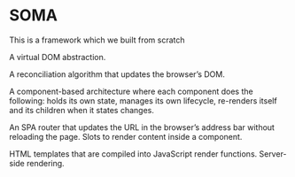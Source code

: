 # SOMA
This is a framework which we built from scratch

A virtual DOM abstraction.

A reconciliation algorithm that updates the browser’s DOM.

A component-based architecture where each component does the following:
holds its own state,
manages its own lifecycle,
re-renders itself and its children when it states changes.

An SPA router that updates the URL in the browser’s address bar without reloading the page.
Slots to render content inside a component.

HTML templates that are compiled into JavaScript render functions. Server-side rendering.
